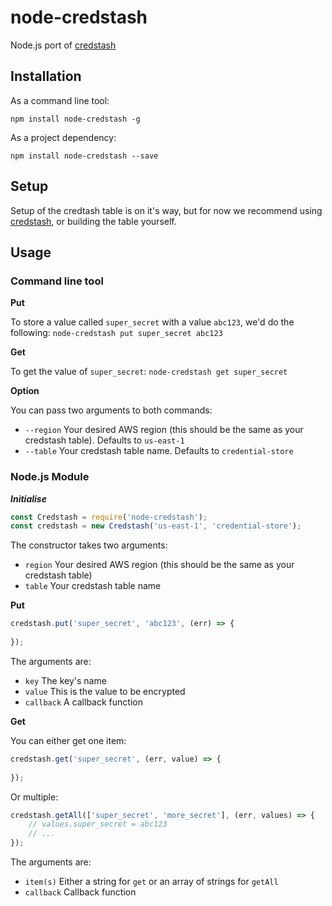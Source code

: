 # node-credstash
Node.js port of [credstash](https://github.com/fugue/credstash)

## Installation
As a command line tool:
```
npm install node-credstash -g
```

As a project dependency:
```
npm install node-credstash --save
```

## Setup
Setup of the credtash table is on it's way, but for now we recommend using [credstash](https://github.com/fugue/credstash), or building the table yourself.

## Usage
### Command line tool
**Put**

To store a value called `super_secret` with a value `abc123`, we'd do the following:
```node-credstash put super_secret abc123```

**Get**

To get the value of `super_secret`:
`node-credstash get super_secret`

**Option**

You can pass two arguments to both commands:
* `--region` Your desired AWS region (this should be the same as your credstash table). Defaults to `us-east-1`
* `--table` Your credstash table name. Defaults to `credential-store`

### Node.js Module
***Initialise***

```javascript
const Credstash = require('node-credstash');
const credstash = new Credstash('us-east-1', 'credential-store');
```
The constructor takes two arguments:
* `region` Your desired AWS region (this should be the same as your credstash table)
* `table` Your credstash table name

**Put**

```javascript
credstash.put('super_secret', 'abc123', (err) => {
    
});
```
The arguments are:
* `key` The key's name
* `value` This is the value to be encrypted
* `callback` A callback function

**Get**

You can either get one item:
```javascript
credstash.get('super_secret', (err, value) => {
    
});
```

Or multiple:
```javascript
credstash.getAll(['super_secret', 'more_secret'], (err, values) => {
    // values.super_secret = abc123
    // ...
});
```

The arguments are:
* `item(s)` Either a string for `get` or an array of strings for `getAll`
* `callback` Callback function

